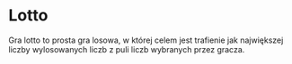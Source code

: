 # Lotto

<p>
    Gra lotto to prosta gra losowa, w której celem jest trafienie jak największej liczby wylosowanych liczb z puli liczb wybranych przez gracza.
</p>
